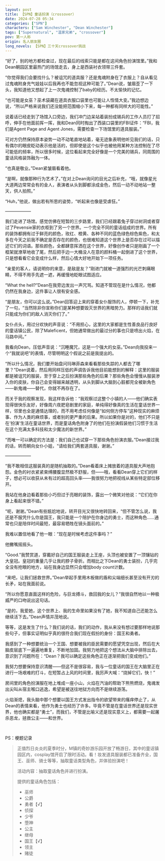 ```yaml
---
layout: post
title: 【SPN】童话扮演（crossover）
date: 2024-07-28 05:34
categories: ["SPN"]
characters: ["Sam Winchester", "Dean Winchester"]
tags: ["Supernatural", "温家兄弟", "crossover"]
pov: 第一人称
origin: 名人朋友圈
long_novels: 【SPN】三十天crossover挑战
---
```


“好了，别的地方都检查过，现在最后的线索只能是都在这间角色扮演馆里。”我和Dean朝园区里最热门的场馆走去，身上是西装衬衣领带三件套。

“你觉得我们会要找什么？被诅咒的道具服？还是鬼魂附身在了衣服上？自从看见过鬼魂附身充气娃娃以后我再也不能忽视这种可能了。”Dean说，皱眉歪了一下头，我知道他又想起了上一次鬼魂控制了baby的经历。不太愉快的记忆。

“也可能是女巫？巫术袋藏在道具衣服口袋里也可能让人性情大变。”我边想边说，“所以严格来说我们还没能把范围缩小下来，每一种都有同样大的可能性。”

说着话已经走到了场馆入口旁边，我们冲门边呆站着装扮成锡兵的工作人员打了招呼，伸手在他面前挥一挥，我和Dean同时掏出了西装口袋里的FBI证件：“FBI，我们是Agent Page and Agent Jones，需要检查一下场馆里的道具服装。”

可对方仍然保持原本姿势一动不动笔直地站着，毫无迹象表明他听见我们的话，只有偶尔的眼皮眨动表示他是活的，但即使是这个似乎也被他用某种方法控制在了尽可能低的频率，所以很多时候，这位看起来完全好像是一个完美的锡兵，同周围的童话风格装饰融为一体。

“也真是敬业。”Dean紧皱眉看着他。

“是啊，就像那种行为艺术了。”在对上Dean询问的目光之后补充，“哦，就像星光大道两边常常会有的金人，表演者从头到脚都涂成金色，然后一动不动地站一整天，供人拍照。”

“Huh，”他说，做出若有所思的姿势，“听起来也像是受虐狂。”

——————

我们走进了场馆。感觉仿佛在短暂的三步路里，我们已经跟着兔子穿过树洞或者穿过了Pevensie家的衣柜到了另一个世界。一个完全不同的童话组成的世界。所有的装饰都拥有过于鲜亮的颜色，玫红、橙黄、各种不同的蓝色绿色棕色紫色，和太多在今天之前我不确定是否存在的颜色，也很难知道这个世界上是否存在过可以描述它们的词语。那些颜色，全都肆意挥洒在这个世界，好像创作者只是刚画了一个框架就潦草地收了尾，然后把手边一大桶没人在意的颜料桶一起倒进了这个世界，只是想看看它会变成什么样，然后心情大好地开始下一项任务。

“亲爱的客人，请说明你的来意，是敌是友？”刚进门就被一道强烈的光芒刺痛眼睛，不得不用手先遮一遮，再缓慢地眨眼试图适应。

“What the hell?”Dean在我旁边发出一声咒骂。知道不管现在是什么情况，他都仍然在我身边，这件事让人很有安全感。

“是朋友，你可以这么说。”Dean回答迎上来的穿着女仆服饰的人，停顿一下，补充了一句，“当然除非你宣称你们是某种想要毁灭世界的黑暗势力。那样的话我们就只能成为你们的敌人消灭你们了。”

女仆点头，用过分欢快的声音说：“不用担心，这里的大家都是生性善良品行良好的童话镇公民，除了Maleficent，但她通常做出的最过分的事也只是喷出火焰，在马路中间。”

我看向Dean，压低声音说：“沉睡魔咒，这是一个强大的女巫。”Dean向我投来一个“我就说吧”的表情，尽管明明这个假说之前是我提出的。

“所以什么情况，我们要开始盘问玛琳菲森来看看那些失踪的人都去了哪里？”Dean说着，然后用同样压低的声调告诉我他目前能想到的解释：这里的服装都是被诅咒的服装，至于穿上之后扮演那些角色的后果？那些角色会慢慢从服装渗入你的皮肤，你自己会变得越来越透明，从头到脚从大脑到心脏都完全被新角色——新鬼魂——替代，你就不再存在了。

而关于我的观察发现，我这样告诉他：“我观察过这整个小镇的人——他们确实表现得很快乐友好，好像周六夜肥皂剧里的家庭，单纯得好像真的生活在童话世界一样，邻里也全是通情达理的，而不用考虑任何像是“如何侧方停车”这种现实的麻烦事、作为人类的麻烦事，或者别的更严重的后果。所以如果你是对的，他们不只是在‘扮演’生活在童话世界，而是童话角色附身了的他们在扮演假装他们习惯于生活在这个充满太多科技和太少魔法的新世界。”

“而唯一可以确定的方法是：我们自己也试穿一下那些角色扮演衣服。”Dean接过我的话，转而朝向女仆小姐，“请给我们两套道具服，谢谢。”

——————

“我不敢相信这服装真的是随机抽取的。”Dean看着床上摊放着的道具服大声地抱怨。金色的衬衣紧紧束缚腰腹显然极不舒服，但——哦，看看Dean穿上它们的样子，想必可以收获从未有过的超高回头率——我很努力地把视线从某些特定部位移开。

我站在他身边看着那些小巧但过于亮眼的装饰，露出一个微笑对他说：“它们在你身上看起来很不错。”

“呃，谢谢。”Dean有些尴尬地说，转开目光又很快地转回来，“但不管怎么说，我还是不服凭什么你是国王，我只能是一个陪护在你身边的勇士，而这种角色……通常也只是陪伴时间最短，最容易牺牲在镜头面前的。”

我难以置信地看了他一眼：“现在是时候考虑这件事吗？”

他撇嘴摇摇头。

“Good.”我赞赏道，穿戴好自己的国王服装走上王座，头顶也被安置了一顶镶钻的大皇冠。皇冠的重量几乎让我的脖子骨折。而相比之下Dean的勇士装扮，几乎完全没有抢眼的地方，站在我身边显然只会增加body count计数。

“来吧，让我们拯救世界。”Dean举起手里用木板做的盾和尖端细长甚至没有开刃的长矛，站在我面前说。

“所以你愿意直面这样的危险，与巨龙搏斗，救回我的女儿？”我很自然地以一种极威严的口吻说出这句话。

“是的，我爱她，这个世界上、我的生命里如果没有了她，我不知道自己还能怎么继续活下去。”Dean声情并茂地说。

等等，这是发生了什么？我们说的话，我们的动作，我从来没有想过要那样地说那些句子，但事实证明似乎真的很符合我们现在假扮的身份：国王和勇者。

我感到了一种想要统治一个王国、想要被我的臣民需要的愿望凭空出现，然后在大脑皮层底下一遍遍地重复，不断地加固。我努力地把这个想法从大脑中排除出去，意识到了问题所在：“Dean？我可以确定这些角色正在逐渐把我们变成他们。”

我努力想要保持意识清醒——但这不是很容易，我与一位童话的国王在大脑里正在进行一场艰难的打斗，在短暂占上风的时间里，我厉声大喊：“烧掉它们，快！”

房间里的角色扮演服在地上堆成一座小山，火焰在汽油的帮助下熊熊燃烧，鬼魂发出尖叫从宿主喉口逃逸，希望是被送往地狱方向而不是继续游荡。

火焰渐熄，我头脑中那个想要以国王方式发出指令的欲望带来的瘙痒停止了，从Dean的表情来看，他作为勇士也经历了许多。毕竟不管是在童话世界还是现实世界，他也确实都是“勇士”，而我们，不管是比喻义还是现实意义上，都需要一起屠杀恶龙，拯救公主——和世界。

<br>

PS：梗题记录

> 正值烈日炎炎的夏季时分，M镇的奇妙游乐园开放了畅游日，其中的童话镇园区内，cosplay馆开启了限时活动。看！妆发道具服装都已准备齐全，国王、巫师、骑士等等，抽取童话类型角色，并体验扮演吧！
>
> 活动内容：抽取童话角色并进行扮演。
>
> 提供的童话角色包括：
>
> - 巫师
> - 公爵
> - 勇者【√】
> - 侦探
> - 少爷
> - 堕神
> - 公主
> - 继母
> - 国王【√】
> - 领主
> - 赌徒
